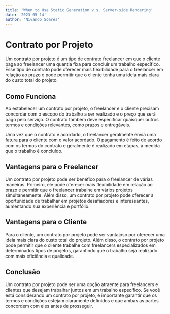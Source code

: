```yaml
---
title: 'When to Use Static Generation v.s. Server-side Rendering'
date: '2023-05-14'
author: 'Nivando Soares'
---
```

# Contrato por Projeto

Um contrato por projeto é um tipo de contrato freelancer em que o cliente paga ao freelancer uma quantia fixa para concluir um trabalho específico. Esse tipo de contrato pode oferecer mais flexibilidade para o freelancer em relação ao prazo e pode permitir que o cliente tenha uma ideia mais clara do custo total do projeto.

## Como Funciona

Ao estabelecer um contrato por projeto, o freelancer e o cliente precisam concordar com o escopo do trabalho a ser realizado e o preço que será pago pelo serviço. O contrato também deve especificar quaisquer outros termos e condições relevantes, como prazos e entregáveis.

Uma vez que o contrato é acordado, o freelancer geralmente envia uma fatura para o cliente com o valor acordado. O pagamento é feito de acordo com os termos do contrato e geralmente é realizado em etapas, à medida que o trabalho é concluído.

## Vantagens para o Freelancer

Um contrato por projeto pode ser benéfico para o freelancer de várias maneiras. Primeiro, ele pode oferecer mais flexibilidade em relação ao prazo e permitir que o freelancer trabalhe em vários projetos simultaneamente. Além disso, um contrato por projeto pode oferecer a oportunidade de trabalhar em projetos desafiadores e interessantes, aumentando sua experiência e portfólio.

## Vantagens para o Cliente

Para o cliente, um contrato por projeto pode ser vantajoso por oferecer uma ideia mais clara do custo total do projeto. Além disso, o contrato por projeto pode permitir que o cliente trabalhe com freelancers especializados em determinados tipos de projetos, garantindo que o trabalho seja realizado com mais eficiência e qualidade.

## Conclusão

Um contrato por projeto pode ser uma opção atraente para freelancers e clientes que desejam trabalhar juntos em um trabalho específico. Se você está considerando um contrato por projeto, é importante garantir que os termos e condições estejam claramente definidos e que ambas as partes concordem com eles antes de prosseguir.
